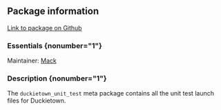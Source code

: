 <div id='duckietown_unit_test-autogenerated' markdown='1'>


<!-- do not edit this file, autogenerated -->

## Package information 

[Link to package on Github](github:org=duckietown,repo=Software,path=70-convenience-packages/duckietown_unit_test,branch=master)

### Essentials {nonumber="1"}

Maintainer: [Mack](mailto:mack@duckietown.org)

### Description {nonumber="1"}

The `duckietown_unit_test` meta package contains all the unit test launch files for Duckietown.



</div>


